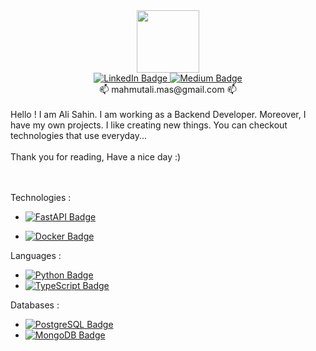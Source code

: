 <div id="header" align="center">
  <img src="https://media.giphy.com/media/M9gbBd9nbDrOTu1Mqx/giphy.gif" width="100"/>
</div>

<div id="badges" align="center">
  <a href="https://www.linkedin.com/in/mahmutalisahinprofile/">
    <img src="https://img.shields.io/badge/LinkedIn-blue?style=for-the-badge&logo=linkedin&logoColor=white" alt="LinkedIn Badge"/>
  </a>
  <a href="https://medium.com/@mahmutali.mas">
    <img src="https://img.shields.io/badge/Medium-black?style=for-the-badge&logo=medium&logoColor=white" alt="Medium Badge"/>
  </a>
  <br>
📫  mahmutali.mas@gmail.com  📫

</div>
<br>
Hello ! I am Ali Sahin. I am working as a Backend Developer. Moreover, I have my own projects. I like creating new things. You can checkout technologies that use everyday...
<br>
<br>Thank you for reading, 
Have a nice day :)


<br><br>
Technologies :

 * <a href="https://fastapi.tiangolo.com/">
    <img src="https://img.shields.io/badge/FastAPI-white?style=for-the-badge&logoColor=green&textColor=green" alt="FastAPI Badge"/>
  </a>

 * <a href="https://www.docker.com/">
    <img src="https://img.shields.io/badge/Docker-blue?style=for-the-badge&logo=docker&logoColor=white" alt="Docker Badge"/>
  </a>

Languages :
- <a href="https://www.python.org/">
    <img src="https://img.shields.io/badge/Python-purple?style=for-the-badge&logo=python&logoColor=white" alt="Python Badge"/>
  </a>

- <a href="https://www.typescriptlang.org/">
    <img src="https://img.shields.io/badge/TypeScript-purple?style=for-the-badge&logo=typescript&logoColor=white" alt="TypeScript Badge"/>
  </a>

Databases :
- <a href="https://www.postgresql.org/">
    <img src="https://img.shields.io/badge/PostgreSQL-blue?style=for-the-badge&logo=postgresql&logoColor=white" alt="PostgreSQL Badge"/>
  </a>

- <a href="https://www.mongodb.com//">
    <img src="https://img.shields.io/badge/MongoDB-green?style=for-the-badge&logo=mongodb&logoColor=white" alt="MongoDB Badge"/>
  </a>

<!---
sahn111/sahn111 is a ✨ special ✨ repository because its `README.md` (this file) appears on your GitHub profile.
You can click the Preview link to take a look at your changes.
--->
